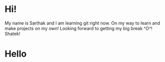 # Hi!
My name is Sarthak and I am learning git right now. On my way to learn and make projects on my own! Looking forward to getting my big break ^O^!
Shatek!
# Hello